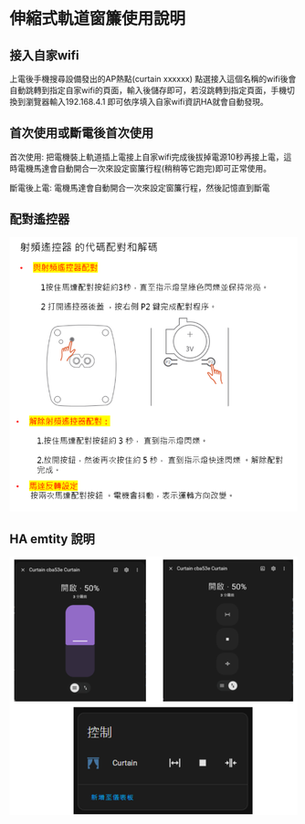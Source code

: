 # 伸縮式軌道窗簾使用說明

## 接入自家wifi

  上電後手機搜尋設備發出的AP熱點(curtain xxxxxx) 點選接入這個名稱的wifi後會自動跳轉到指定自家wifi的頁面，輸入後儲存即可，若沒跳轉到指定頁面，手機切換到瀏覽器輸入192.168.4.1 即可依序填入自家wifi資訊HA就會自動發現。

## 首次使用或斷電後首次使用

首次使用: 把電機裝上軌道插上電接上自家wifi完成後拔掉電源10秒再接上電，這時電機馬達會自動開合一次來設定窗簾行程(稍稍等它跑完)即可正常使用。

斷電後上電: 電機馬達會自動開合一次來設定窗簾行程，然後記憶直到斷電
 
## 配對遙控器

![Mosquitto_broker](/cb3s-curtain/image/101426.png)

## HA emtity 說明

![Mosquitto_broker](/cb3s-curtain/image/192402.png)
